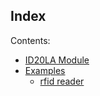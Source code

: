 ## Index

Contents:

-   [ID20LA Module](/latest/reference/libs/idinnovations/id20la/docs/id20la/)
-   [Examples](/latest/reference/libs/idinnovations/id20la/docs/examples/)
    -   [rfid reader](/latest/reference/libs/idinnovations/id20la/docs/examples/#rfid-reader)
<!--stackedit_data:
eyJoaXN0b3J5IjpbODkxNzg0MDQ5XX0=
-->